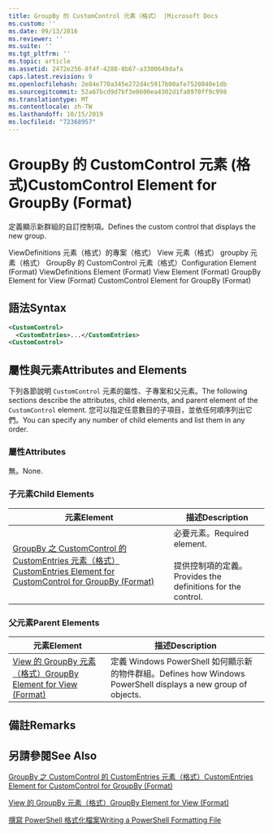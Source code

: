 ```yaml
---
title: GroupBy 的 CustomControl 元素（格式） |Microsoft Docs
ms.custom: ''
ms.date: 09/13/2016
ms.reviewer: ''
ms.suite: ''
ms.tgt_pltfrm: ''
ms.topic: article
ms.assetid: 2472e256-8f4f-4288-8b67-a3300649dafa
caps.latest.revision: 9
ms.openlocfilehash: 2e84e770a345e272d4c5917b00afe7520840e1db
ms.sourcegitcommit: 52a67bcd9d7bf3e8600ea4302d1fa8970ff9c998
ms.translationtype: MT
ms.contentlocale: zh-TW
ms.lasthandoff: 10/15/2019
ms.locfileid: "72368957"
---
```

# <a name="customcontrol-element-for-groupby-format"></a><span data-ttu-id="962db-102">GroupBy 的 CustomControl 元素 (格式)</span><span class="sxs-lookup"><span data-stu-id="962db-102">CustomControl Element for GroupBy (Format)</span></span>

<span data-ttu-id="962db-103">定義顯示新群組的自訂控制項。</span><span class="sxs-lookup"><span data-stu-id="962db-103">Defines the custom control that displays the new group.</span></span>

<span data-ttu-id="962db-104">ViewDefinitions 元素（格式）的專案（格式） View 元素（格式） groupby 元素（格式） GroupBy 的 CustomControl 元素（格式）</span><span class="sxs-lookup"><span data-stu-id="962db-104">Configuration Element (Format) ViewDefinitions Element (Format) View Element (Format) GroupBy Element for View (Format) CustomControl Element for GroupBy (Format)</span></span>

## <a name="syntax"></a><span data-ttu-id="962db-105">語法</span><span class="sxs-lookup"><span data-stu-id="962db-105">Syntax</span></span>

```xml
<CustomControl>
  <CustomEntries>...</CustomEntries>
<CustomControl>
```

## <a name="attributes-and-elements"></a><span data-ttu-id="962db-106">屬性與元素</span><span class="sxs-lookup"><span data-stu-id="962db-106">Attributes and Elements</span></span>

<span data-ttu-id="962db-107">下列各節說明 `CustomControl` 元素的屬性、子專案和父元素。</span><span class="sxs-lookup"><span data-stu-id="962db-107">The following sections describe the attributes, child elements, and parent element of the `CustomControl` element.</span></span> <span data-ttu-id="962db-108">您可以指定任意數目的子項目，並依任何順序列出它們。</span><span class="sxs-lookup"><span data-stu-id="962db-108">You can specify any number of child elements and list them in any order.</span></span>

### <a name="attributes"></a><span data-ttu-id="962db-109">屬性</span><span class="sxs-lookup"><span data-stu-id="962db-109">Attributes</span></span>

<span data-ttu-id="962db-110">無。</span><span class="sxs-lookup"><span data-stu-id="962db-110">None.</span></span>

### <a name="child-elements"></a><span data-ttu-id="962db-111">子元素</span><span class="sxs-lookup"><span data-stu-id="962db-111">Child Elements</span></span>

|<span data-ttu-id="962db-112">元素</span><span class="sxs-lookup"><span data-stu-id="962db-112">Element</span></span>|<span data-ttu-id="962db-113">描述</span><span class="sxs-lookup"><span data-stu-id="962db-113">Description</span></span>|
|-------------|-----------------|
|[<span data-ttu-id="962db-114">GroupBy 之 CustomControl 的 CustomEntries 元素（格式）</span><span class="sxs-lookup"><span data-stu-id="962db-114">CustomEntries Element for CustomControl for GroupBy (Format)</span></span>](./customentries-element-for-customcontrol-for-groupby-format.md)|<span data-ttu-id="962db-115">必要元素。</span><span class="sxs-lookup"><span data-stu-id="962db-115">Required element.</span></span><br /><br /> <span data-ttu-id="962db-116">提供控制項的定義。</span><span class="sxs-lookup"><span data-stu-id="962db-116">Provides the definitions for the control.</span></span>|

### <a name="parent-elements"></a><span data-ttu-id="962db-117">父元素</span><span class="sxs-lookup"><span data-stu-id="962db-117">Parent Elements</span></span>

|<span data-ttu-id="962db-118">元素</span><span class="sxs-lookup"><span data-stu-id="962db-118">Element</span></span>|<span data-ttu-id="962db-119">描述</span><span class="sxs-lookup"><span data-stu-id="962db-119">Description</span></span>|
|-------------|-----------------|
|[<span data-ttu-id="962db-120">View 的 GroupBy 元素（格式）</span><span class="sxs-lookup"><span data-stu-id="962db-120">GroupBy Element for View (Format)</span></span>](./groupby-element-for-view-format.md)|<span data-ttu-id="962db-121">定義 Windows PowerShell 如何顯示新的物件群組。</span><span class="sxs-lookup"><span data-stu-id="962db-121">Defines how Windows PowerShell displays a new group of objects.</span></span>|

## <a name="remarks"></a><span data-ttu-id="962db-122">備註</span><span class="sxs-lookup"><span data-stu-id="962db-122">Remarks</span></span>

## <a name="see-also"></a><span data-ttu-id="962db-123">另請參閱</span><span class="sxs-lookup"><span data-stu-id="962db-123">See Also</span></span>

[<span data-ttu-id="962db-124">GroupBy 之 CustomControl 的 CustomEntries 元素（格式）</span><span class="sxs-lookup"><span data-stu-id="962db-124">CustomEntries Element for CustomControl for GroupBy (Format)</span></span>](./customentries-element-for-customcontrol-for-groupby-format.md)

[<span data-ttu-id="962db-125">View 的 GroupBy 元素（格式）</span><span class="sxs-lookup"><span data-stu-id="962db-125">GroupBy Element for View (Format)</span></span>](./groupby-element-for-view-format.md)

[<span data-ttu-id="962db-126">撰寫 PowerShell 格式化檔案</span><span class="sxs-lookup"><span data-stu-id="962db-126">Writing a PowerShell Formatting File</span></span>](./writing-a-powershell-formatting-file.md)
